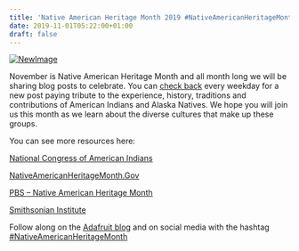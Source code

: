 ```yaml
---
title: 'Native American Heritage Month 2019 #NativeAmericanHeritageMonth'
date: 2019-11-01T05:22:00+01:00
draft: false
---
```


[![NewImage](https://cdn-blog.adafruit.com/uploads/2019/10/NewImage-81.png "NewImage.png")](https://blog.adafruit.com/tag/native-american-heritage-month/)

November is Native American Heritage Month and all month long we will be sharing blog posts to celebrate. You can [check back](https://blog.adafruit.com/tag/native-american-heritage-month/) every weekday for a new post paying tribute to the experience, history, traditions and contributions of American Indians and Alaska Natives. We hope you will join us this month as we learn about the diverse cultures that make up these groups.

You can see more resources here:

[National Congress of American Indians](http://www.ncai.org/initiatives/native-american-heritage-month)

[NativeAmericanHeritageMonth.Gov](https://nativeamericanheritagemonth.gov)

[PBS – Native American Heritage Month](http://www.pbs.org/specials/native-american-heritage-month/)

[Smithsonian Institute](https://americanindian.si.edu)

Follow along on the [Adafruit blog](https://blog.adafruit.com/tag/native-american-heritage-month/) and on social media with the hashtag [#NativeAmericanHeritageMonth](https://twitter.com/search?q=%23NativeAmericanHeritageMonth)